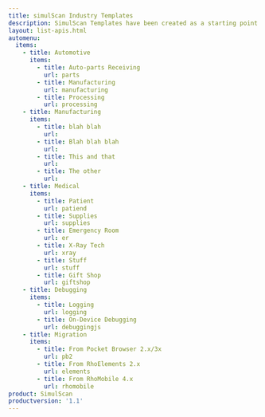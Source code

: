 ```yaml
---
title: simulScan Industry Templates
description: SimulScan Templates have been created as a starting point for use in specifi industries.
layout: list-apis.html
automenu:
  items:
    - title: Automotive
      items:
        - title: Auto-parts Receiving
          url: parts
        - title: Manufacturing
          url: manufacturing
        - title: Processing
          url: processing
    - title: Manufacturing
      items:
        - title: blah blah
          url: 
        - title: Blah blah blah
          url: 
        - title: This and that
          url: 
        - title: The other
          url: 
    - title: Medical
      items:
        - title: Patient
          url: patiend
        - title: Supplies
          url: supplies
        - title: Emergency Room
          url: er
        - title: X-Ray Tech
          url: xray
        - title: Stuff
          url: stuff
        - title: Gift Shop
          url: giftshop
    - title: Debugging
      items:
        - title: Logging
          url: logging
        - title: On-Device Debugging
          url: debuggingjs
    - title: Migration
      items:
        - title: From Pocket Browser 2.x/3x
          url: pb2
        - title: From RhoElements 2.x
          url: elements
        - title: From RhoMobile 4.x
          url: rhomobile
product: SimulScan
productversion: '1.1'
---
```


